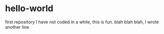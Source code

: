 # hello-world
first repository
I have not coded in a while, this is fun.
blah blah blah, I wrote another line
